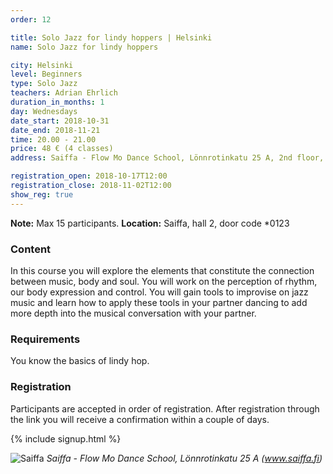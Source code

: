 ```yaml
---
order: 12

title: Solo Jazz for lindy hoppers | Helsinki
name: Solo Jazz for lindy hoppers

city: Helsinki
level: Beginners
type: Solo Jazz
teachers: Adrian Ehrlich
duration_in_months: 1
day: Wednesdays
date_start: 2018-10-31
date_end: 2018-11-21
time: 20.00 - 21.00
price: 48 € (4 classes)
address: Saiffa - Flow Mo Dance School, Lönnrotinkatu 25 A, 2nd floor, 00180 Helsinki

registration_open: 2018-10-17T12:00
registration_close: 2018-11-02T12:00
show_reg: true
---
```


**Note:** Max 15 participants.
**Location:** Saiffa, hall 2, door code *0123

### Content
In this course you will explore the elements that constitute the connection between music, body and soul. You will work on the perception of rhythm, our body expression and control. You will gain tools to improvise on jazz music and learn how to apply these tools in your partner dancing to add more depth into the musical conversation with your partner.

### Requirements
You know the basics of lindy hop.

### Registration
Participants are accepted in order of registration. After registration through the link you will receive a confirmation within a couple of days.

{% include signup.html %}

![Saiffa](https://www.saiffa.fi/sites/default/files/yritys.jpg)
*Saiffa - Flow Mo Dance School, Lönnrotinkatu 25 A (<a href="https://www.saiffa.fi/" target="_blank">www.saiffa.fi</a>)*
